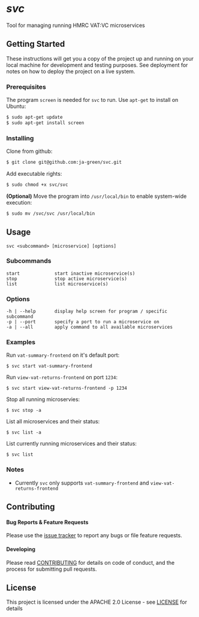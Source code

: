# *svc*

Tool for managing running HMRC VAT:VC microservices

## Getting Started

These instructions will get you a copy of the project up and running on your local machine for development and testing purposes. See deployment for notes on how to deploy the project on a live system.

### Prerequisites

The program `screen` is needed for `svc` to run. Use `apt-get` to install on Ubuntu:

```bash
$ sudo apt-get update
$ sudo apt-get install screen
```

### Installing

Clone from github:

```bash
$ git clone git@github.com:ja-green/svc.git
```

Add executable rights:

```bash
$ sudo chmod +x svc/svc
```

**(Optional)** Move the program into `/usr/local/bin` to enable system-wide execution: 

```bash
$ sudo mv /svc/svc /usr/local/bin
```
## Usage

```
svc <subcommand> [microservice] [options]
```

### Subcommands

```
start             start inactive microservice(s)
stop              stop active microservice(s)
list              list microservice(s)
```

### Options

```
-h | --help       display help screen for program / specific subcommand
-p | --port       specify a port to run a microservice on
-a | --all        apply command to all available microservices
```

### Examples

Run `vat-summary-frontend` on it's default port:
```
$ svc start vat-summary-frontend
```

Run `view-vat-returns-frontend` on port `1234`:
```
$ svc start view-vat-returns-frontend -p 1234
```

Stop all running microservies:
```
$ svc stop -a
```

List all microservices and their status:
```
$ svc list -a
```

List currently running microservices and their status:
```
$ svc list
```

### Notes

* Currently `svc` only supports `vat-summary-frontend` and `view-vat-returns-frontend`

## Contributing

#### Bug Reports & Feature Requests

Please use the [issue tracker](https://github.com/karan/joe/issues) to report any bugs or file feature requests.

#### Developing

Please read [CONTRIBUTING](https://gist.github.com/PurpleBooth/b24679402957c63ec426) for details on code of conduct, and the process for submitting pull requests.

## License

This project is licensed under the APACHE 2.0 License - see [LICENSE](LICENSE.md) for details
